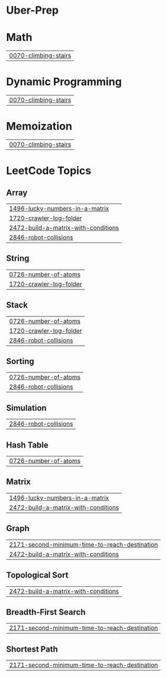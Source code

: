 # Uber-Prep


# Math
|  |
| ------- |
| [0070-climbing-stairs](https://github.com/yash-agrawal03/Uber-Prep/tree/master/0070-climbing-stairs) |
# Dynamic Programming
|  |
| ------- |
| [0070-climbing-stairs](https://github.com/yash-agrawal03/Uber-Prep/tree/master/0070-climbing-stairs) |
# Memoization
|  |
| ------- |
| [0070-climbing-stairs](https://github.com/yash-agrawal03/Uber-Prep/tree/master/0070-climbing-stairs) |
<!---LeetCode Topics Start-->
# LeetCode Topics
## Array
|  |
| ------- |
| [1496-lucky-numbers-in-a-matrix](https://github.com/yash-agrawal03/Uber-Prep/tree/master/1496-lucky-numbers-in-a-matrix) |
| [1720-crawler-log-folder](https://github.com/yash-agrawal03/Uber-Prep/tree/master/1720-crawler-log-folder) |
| [2472-build-a-matrix-with-conditions](https://github.com/yash-agrawal03/Uber-Prep/tree/master/2472-build-a-matrix-with-conditions) |
| [2846-robot-collisions](https://github.com/yash-agrawal03/Uber-Prep/tree/master/2846-robot-collisions) |
## String
|  |
| ------- |
| [0726-number-of-atoms](https://github.com/yash-agrawal03/Uber-Prep/tree/master/0726-number-of-atoms) |
| [1720-crawler-log-folder](https://github.com/yash-agrawal03/Uber-Prep/tree/master/1720-crawler-log-folder) |
## Stack
|  |
| ------- |
| [0726-number-of-atoms](https://github.com/yash-agrawal03/Uber-Prep/tree/master/0726-number-of-atoms) |
| [1720-crawler-log-folder](https://github.com/yash-agrawal03/Uber-Prep/tree/master/1720-crawler-log-folder) |
| [2846-robot-collisions](https://github.com/yash-agrawal03/Uber-Prep/tree/master/2846-robot-collisions) |
## Sorting
|  |
| ------- |
| [0726-number-of-atoms](https://github.com/yash-agrawal03/Uber-Prep/tree/master/0726-number-of-atoms) |
| [2846-robot-collisions](https://github.com/yash-agrawal03/Uber-Prep/tree/master/2846-robot-collisions) |
## Simulation
|  |
| ------- |
| [2846-robot-collisions](https://github.com/yash-agrawal03/Uber-Prep/tree/master/2846-robot-collisions) |
## Hash Table
|  |
| ------- |
| [0726-number-of-atoms](https://github.com/yash-agrawal03/Uber-Prep/tree/master/0726-number-of-atoms) |
## Matrix
|  |
| ------- |
| [1496-lucky-numbers-in-a-matrix](https://github.com/yash-agrawal03/Uber-Prep/tree/master/1496-lucky-numbers-in-a-matrix) |
| [2472-build-a-matrix-with-conditions](https://github.com/yash-agrawal03/Uber-Prep/tree/master/2472-build-a-matrix-with-conditions) |
## Graph
|  |
| ------- |
| [2171-second-minimum-time-to-reach-destination](https://github.com/yash-agrawal03/Uber-Prep/tree/master/2171-second-minimum-time-to-reach-destination) |
| [2472-build-a-matrix-with-conditions](https://github.com/yash-agrawal03/Uber-Prep/tree/master/2472-build-a-matrix-with-conditions) |
## Topological Sort
|  |
| ------- |
| [2472-build-a-matrix-with-conditions](https://github.com/yash-agrawal03/Uber-Prep/tree/master/2472-build-a-matrix-with-conditions) |
## Breadth-First Search
|  |
| ------- |
| [2171-second-minimum-time-to-reach-destination](https://github.com/yash-agrawal03/Uber-Prep/tree/master/2171-second-minimum-time-to-reach-destination) |
## Shortest Path
|  |
| ------- |
| [2171-second-minimum-time-to-reach-destination](https://github.com/yash-agrawal03/Uber-Prep/tree/master/2171-second-minimum-time-to-reach-destination) |
<!---LeetCode Topics End-->